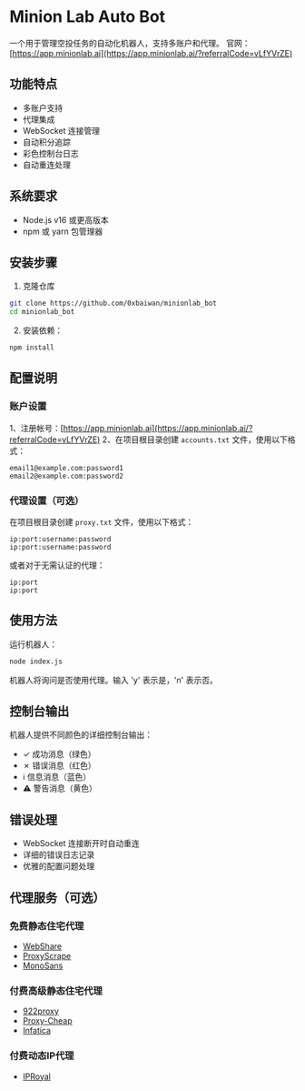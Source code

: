 # Minion Lab Auto Bot

一个用于管理空投任务的自动化机器人，支持多账户和代理。
官网：[https://app.minionlab.ai](https://app.minionlab.ai/?referralCode=vLfYVrZE)

## 功能特点
- 多账户支持
- 代理集成
- WebSocket 连接管理
- 自动积分追踪
- 彩色控制台日志
- 自动重连处理

## 系统要求
- Node.js v16 或更高版本
- npm 或 yarn 包管理器

## 安装步骤
1. 克隆仓库
```bash
git clone https://github.com/0xbaiwan/minionlab_bot
cd minionlab_bot
```
2. 安装依赖：
```bash
npm install
```

## 配置说明

### 账户设置
1、注册帐号：[https://app.minionlab.ai](https://app.minionlab.ai/?referralCode=vLfYVrZE)
2、在项目根目录创建 `accounts.txt` 文件，使用以下格式：
```
email1@example.com:password1
email2@example.com:password2
```

### 代理设置（可选）
在项目根目录创建 `proxy.txt` 文件，使用以下格式：
```
ip:port:username:password
ip:port:username:password
```
或者对于无需认证的代理：
```
ip:port
ip:port
```

## 使用方法
运行机器人：
```bash
node index.js
```

机器人将询问是否使用代理。输入 'y' 表示是，'n' 表示否。

## 控制台输出
机器人提供不同颜色的详细控制台输出：
- ✓ 成功消息（绿色）
- ✗ 错误消息（红色）
- ℹ 信息消息（蓝色）
- ⚠ 警告消息（黄色）

## 错误处理
- WebSocket 连接断开时自动重连
- 详细的错误日志记录
- 优雅的配置问题处理

## 代理服务（可选）

### 免费静态住宅代理
- [WebShare](https://www.webshare.io/?referral_code=gtw7lwqqelgu)
- [ProxyScrape](https://proxyscrape.com/)
- [MonoSans](https://github.com/monosans/proxy-list)

### 付费高级静态住宅代理
- [922proxy](https://www.922proxy.com/register?inviter_code=d6416857)
- [Proxy-Cheap](https://app.proxy-cheap.com/r/Pd6sqg)
- [Infatica](https://dashboard.infatica.io/aff.php?aff=580)

### 付费动态IP代理
- [IPRoyal](https://iproyal.com/?r=733417)
